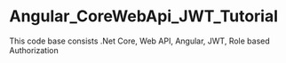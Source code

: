 # Angular_CoreWebApi_JWT_Tutorial
This code base consists .Net Core, Web API, Angular, JWT, Role based Authorization

